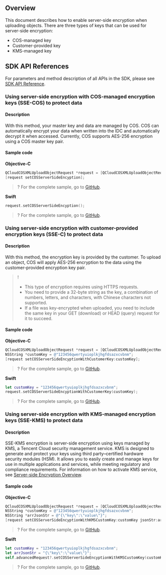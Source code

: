## Overview

This document describes how to enable server-side encryption when uploading objects. There are three types of keys that can be used for server-side encryption:

* COS-managed key
* Customer-provided key
* KMS-managed key


## SDK API References

For parameters and method description of all APIs in the SDK, please see [SDK API Reference](https://cos-ios-sdk-doc-1253960454.file.myqcloud.com/).

### Using server-side encryption with COS-managed encryption keys (SSE-COS) to protect data

#### Description

With this method, your master key and data are managed by COS. COS can automatically encrypt your data when written into the IDC and automatically decrypt it when accessed. Currently, COS supports AES-256 encryption using a COS master key pair.

#### Sample code
**Objective-C**

[//]: # (.cssg-snippet-put-object-sse)
```objective-c
QCloudCOSXMLUploadObjectRequest *request = [QCloudCOSXMLUploadObjectRequest new];
[request setCOSServerSideEncyption];
```

>? For the complete sample, go to [GitHub](https://github.com/tencentyun/cos-snippets/tree/master/iOS/Objc/Examples/cases/PutObjectSSE.m).

**Swift**

[//]: # (.cssg-snippet-put-object-sse)
```swift
request.setCOSServerSideEncyption();
```

>? For the complete sample, go to [GitHub](https://github.com/tencentyun/cos-snippets/tree/master/iOS/Swift/Examples/cases/PutObjectSSE.swift).

### Using server-side encryption with customer-provided encryption keys (SSE-C) to protect data

#### Description

With this method, the encryption key is provided by the customer. To upload an object, COS will apply AES-256 encryption to the data using the customer-provided encryption key pair.

> !
>- This type of encryption requires using HTTPS requests.
>- You need to provide a 32-byte string as the key, a combination of numbers, letters, and characters, with Chinese characters not supported.
>- If a file was key-encrypted when uploaded, you need to include the same key in your GET (download) or HEAD (query) request for it to succeed.

#### Sample code
**Objective-C**

[//]: # (.cssg-snippet-put-object-sse-c)
```objective-c
QCloudCOSXMLUploadObjectRequest *request = [QCloudCOSXMLUploadObjectRequest new];
NSString *customKey = @"123456qwertyuioplkjhgfdsazxcvbnm";
[request setCOSServerSideEncyptionWithCustomerKey:customKey];
```

>? For the complete sample, go to [GitHub](https://github.com/tencentyun/cos-snippets/tree/master/iOS/Objc/Examples/cases/PutObjectSSE.m).
>

**Swift**

[//]: # (.cssg-snippet-put-object-sse-c)
```swift
let customKey = "123456qwertyuioplkjhgfdsazxcvbnm";
request.setCOSServerSideEncyptionWithCustomerKey(customKey);
```

>? For the complete sample, go to [GitHub](https://github.com/tencentyun/cos-snippets/tree/master/iOS/Swift/Examples/cases/PutObjectSSE.swift).
>

### Using server-side encryption with KMS-managed encryption keys (SSE-KMS) to protect data

#### Description

SSE-KMS encryption is server-side encryption using keys managed by KMS, a Tencent Cloud security management service. KMS is designed to generate and protect your keys using third party–certified hardware security modules (HSM). It allows you to easily create and manage keys for use in multiple applications and services, while meeting regulatory and compliance requirements. For information on how to activate KMS service, see [Server-side Encryption Overview](https://intl.cloud.tencent.com/document/product/436/18145).

#### Sample code
**Objective-C**

[//]: # (.cssg-snippet-put-object-sse-kms)
```objective-c
QCloudCOSXMLUploadObjectRequest *request = [QCloudCOSXMLUploadObjectRequest new];
NSString *customKey = @"123456qwertyuioplkjhgfdsazxcvbnm";
NSString *arrJsonStr = @"{\"key\":\"value\"}";
[request setCOSServerSideEncyptionWithKMSCustomKey:customKey jsonStr:arrJsonStr];
```

>? For the complete sample, go to [GitHub](https://github.com/tencentyun/cos-snippets/tree/master/iOS/Objc/Examples/cases/PutObjectSSE.m).
>

**Swift**

[//]: # (.cssg-snippet-put-object-sse-kms)
```swift
let customKey = "123456qwertyuioplkjhgfdsazxcvbnm";
let arrJsonStr = "{\"key\":\"value\"}";
self.advancedRequest?.setCOSServerSideEncyptionWithKMSCustomKey(customKey, jsonStr: arrJsonStr);
```

>? For the complete sample, go to [GitHub](https://github.com/tencentyun/cos-snippets/tree/master/iOS/Swift/Examples/cases/PutObjectSSE.swift).
>

